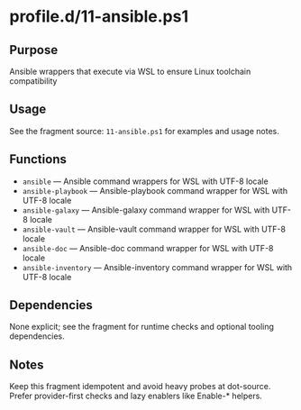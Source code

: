 profile.d/11-ansible.ps1
========================

Purpose
-------
Ansible wrappers that execute via WSL to ensure Linux toolchain compatibility

Usage
-----
See the fragment source: `11-ansible.ps1` for examples and usage notes.

Functions
---------
- `ansible` — Ansible command wrappers for WSL with UTF-8 locale
- `ansible-playbook` — Ansible-playbook command wrapper for WSL with UTF-8 locale
- `ansible-galaxy` — Ansible-galaxy command wrapper for WSL with UTF-8 locale
- `ansible-vault` — Ansible-vault command wrapper for WSL with UTF-8 locale
- `ansible-doc` — Ansible-doc command wrapper for WSL with UTF-8 locale
- `ansible-inventory` — Ansible-inventory command wrapper for WSL with UTF-8 locale

Dependencies
------------
None explicit; see the fragment for runtime checks and optional tooling dependencies.

Notes
-----
Keep this fragment idempotent and avoid heavy probes at dot-source. Prefer provider-first checks and lazy enablers like Enable-* helpers.
